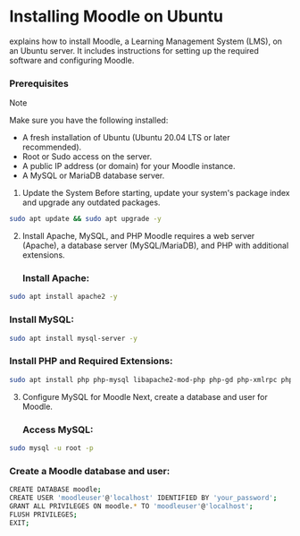 # Installing Moodle on Ubuntu
explains how to install Moodle, a Learning Management System (LMS), on an Ubuntu server. It includes instructions for setting up the required software and configuring Moodle.

### Prerequisites
> [!NOTE]
> Make sure you have the following installed:
> - A fresh installation of Ubuntu (Ubuntu 20.04 LTS or later recommended).
> - Root or Sudo access on the server.
> - A public IP address (or domain) for your Moodle instance.
> - A MySQL or MariaDB database server.

1. Update the System
   Before starting, update your system's package index and upgrade any outdated packages.
```bash
sudo apt update && sudo apt upgrade -y
```
2. Install Apache, MySQL, and PHP
   Moodle requires a web server (Apache), a database server (MySQL/MariaDB), and PHP with additional extensions.
   ### Install Apache:
```bash
sudo apt install apache2 -y
```
   ### Install MySQL:
```bash
sudo apt install mysql-server -y
```
   ### Install PHP and Required Extensions:
```bash
sudo apt install php php-mysql libapache2-mod-php php-gd php-xmlrpc php-intl php-json php-cli php-xml php-zip php-curl php-mbstring php-soap php-bz2 php-xmlrpc php-ldap php-mysqli php-imagick -y
```

3. Configure MySQL for Moodle
   Next, create a database and user for Moodle.
   ### Access MySQL:
```bash
sudo mysql -u root -p
```
   ### Create a Moodle database and user:
```bash
CREATE DATABASE moodle;
CREATE USER 'moodleuser'@'localhost' IDENTIFIED BY 'your_password';
GRANT ALL PRIVILEGES ON moodle.* TO 'moodleuser'@'localhost';
FLUSH PRIVILEGES;
EXIT;
```

